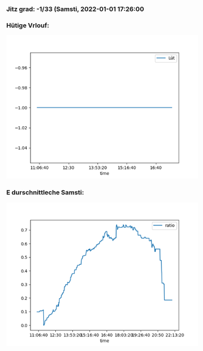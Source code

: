 ### Jitz grad: -1/33 (Samsti, 2022-01-01 17:26:00

### Hütige Vrlouf:
![Graph](Today.png)

### E durschnittleche Samsti:
![Graph](Samsti.png)